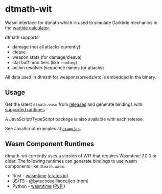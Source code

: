 # dtmath-wit

Wasm interface for dtmath which is used to simulate Darktide mechanics in the [wartide calculator](https://dt.wartide.net/calc).

dtmath supports:
* damage (not all attacks currently)
* cleave
* weapon stats (for damage/cleave)
* stat buff modifiers (like `rending`)
* action resolver (sequence names for attacks)

All data used in dtmath for weapons/breeds/etc is embedded in the binary.

## Usage

Get the latest `dtmath.wasm` from [releases](https://github.com/ManShanko/dtmath-wit/releases) and generate bindings with [supported runtimes](#wasm-component-runtimes).

A JavaScript/TypeScript package is also available with each release.

See JavaScript examples at [`examples`](examples).

## Wasm Component Runtimes

dtmath-wit currently uses a version of WIT that requires Wasmtime 7.0.0 or older.
The following runtimes can generate bindings to use wasm components like `dtmath.wasm`.

* Rust - [wasmtime](https://github.com/bytecodealliance/wasmtime) ([crates.io](https://crates.io/crates/wasmtime))
* JS/TS - [@bytecodealliance/jco](https://github.com/bytecodealliance/js-component-tools) ([npm](https://www.npmjs.com/package/@bytecodealliance/jco))
* Python - [wasmtime](https://github.com/bytecodealliance/wasmtime-py) ([PyPI](https://pypi.org/project/wasmtime/))
